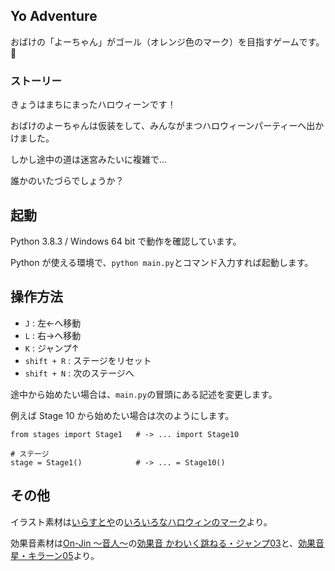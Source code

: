 ## Yo Adventure

おばけの「よーちゃん」がゴール（オレンジ色のマーク）を目指すゲームです。:ghost:

### ストーリー

きょうはまちにまったハロウィーンです！

おばけのよーちゃんは仮装をして、みんながまつハロウィーンパーティーへ出かけました。

しかし途中の道は迷宮みたいに複雑で…

誰かのいたづらでしょうか？

## 起動

Python 3.8.3 / Windows 64 bit で動作を確認しています。

Python が使える環境で、`python main.py`とコマンド入力すれば起動します。

## 操作方法

- `J` : 左←へ移動
- `L` : 右→へ移動
- `K` : ジャンプ↑
- `shift + R` : ステージをリセット
- `shift + N` : 次のステージへ

途中から始めたい場合は、`main.py`の冒頭にある記述を変更します。

例えば Stage 10 から始めたい場合は次のようにします。

```
from stages import Stage1   # -> ... import Stage10

# ステージ
stage = Stage1()            # -> ... = Stage10()
```

## その他

イラスト素材は[いらすとや](https://www.irasutoya.com/)の[いろいろなハロウィンのマーク](https://www.irasutoya.com/2018/10/blog-post_804.html)より。

効果音素材は[On-Jin ～音人～](https://on-jin.com)の[効果音 かわいく跳ねる・ジャンプ03](https://on-jin.com/sound/listshow.php?pagename=ta&title=%E3%81%8B%E3%82%8F%E3%81%84%E3%81%8F%E8%B7%B3%E3%81%AD%E3%82%8B%E3%83%BB%E3%82%B8%E3%83%A3%E3%83%B3%E3%83%9703&janl=%E3%81%9D%E3%81%AE%E4%BB%96%E9%9F%B3&bunr=%E8%B7%B3%E3%81%AD%E3%82%8B&kate=%E6%93%AC%E9%9F%B3%E3%83%BB%E3%82%AA%E3%83%8E%E3%83%9E%E3%83%88%E3%83%9A)と、[効果音 星・キラーン05](https://on-jin.com/sound/listshow.php?pagename=ta&title=%E6%98%9F%E3%83%BB%E3%82%AD%E3%83%A9%E3%83%BC%E3%83%B305&janl=%E3%81%9D%E3%81%AE%E4%BB%96%E9%9F%B3&bunr=%E6%98%9F&kate=%E6%93%AC%E9%9F%B3%E3%83%BB%E3%82%AA%E3%83%8E%E3%83%9E%E3%83%88%E3%83%9A)より。
